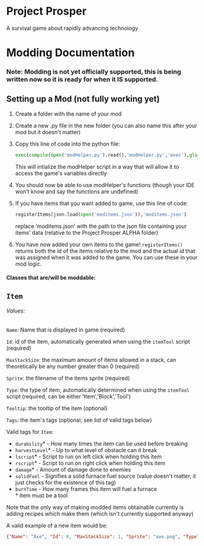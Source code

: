 # Project Prosper
A survival game about rapidly advancing technology



# Modding Documentation
### Note: Modding is not yet officially supported, this is being written now so it is ready for when it IS supported.

## Setting up a Mod (not fully working yet)
1. Create a folder with the name of your mod
   
2. Create a new .py file in the new folder (you can also name this after your mod but it doesn't matter)
   
3. Copy this line of code into the python file: 
   ```python
   exec(compile(open('modHelper.py').read(),'modHelper.py','exec'),globals())
   ```
   This will intialize the modHelper script in a way that will allow it to access the game's variables directly
   
4. You should now be able to use modHelper's functions (though your IDE won't know and say the functions are undefined)
   
5. If you have items that you want added to game, use this line of code:
   ```python
   registerItems(json.load(open('moditems.json')),'moditems.json')
   ```
   replace 'moditems.json' with the path to the json file containing your items' data (relative to the Project Prosper ALPHA folder)
   
6. You have now added your own items to the game! `registerItems()` returns both the id of the items relative to the mod and the actual id that was assigned when it was added to the game. You can use these in your mod logic.  

  
#### Classes that are/will be moddable:
## `Item`
###### Values:
`Name`: Name that is displayed in game (required)

`Id`: id of the item, automatically generated when using the `itemTool` script (required)

`MaxStackSize`: the maximum amount of items allowed in a stack, can theoretically be any number greater than 0 (required)

`Sprite`: the filename of the items sprite (required)

`Type`: the type of item, automatically determined when using the `itemTool` script (required, can be either 'Item','Block','Tool')

`Tooltip`: the tooltip of the item (optional)

`Tags`: the item's tags (optional, see list of valid tags below)

Valid tags for `Item`:
* `durability`* - How many times the item can be used before breaking
* `harvestLevel`* - Up to what level of obstacle can it break
* `lscript`* - Script to run on left click when holding this item
* `rscript`* - Script to run on right click when holding this item
* `damage`* - Amount of damage done to enemies
* `solidFuel` - Signifies a solid furnace fuel source (value doesn't matter, it just checks for the existence of this tag)
* `burnTime` - How many frames this item will fuel a furnace <br>
\* Item must be a tool
 
Note that the only way of making modded items obtainable currently is adding recipes which make them (which isn't currently supported anyway)

A valid example of a new item would be:
```json
{"Name": "Axe", "Id": 0, "MaxStackSize": 1, "Sprite": "axe.png", "Type": "Item", "Tags": {"durability":50, "harvestLevel":1, "lscript":"l.py", "rscript":"r.py", "damage":10}}
```

